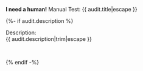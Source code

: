 
__I need a human!__ Manual Test: {{ audit.title|escape }}

{%- if audit.description %}

Description:<br>
{{ audit.description|trim|escape }}

<br>

{% endif -%}

<br>